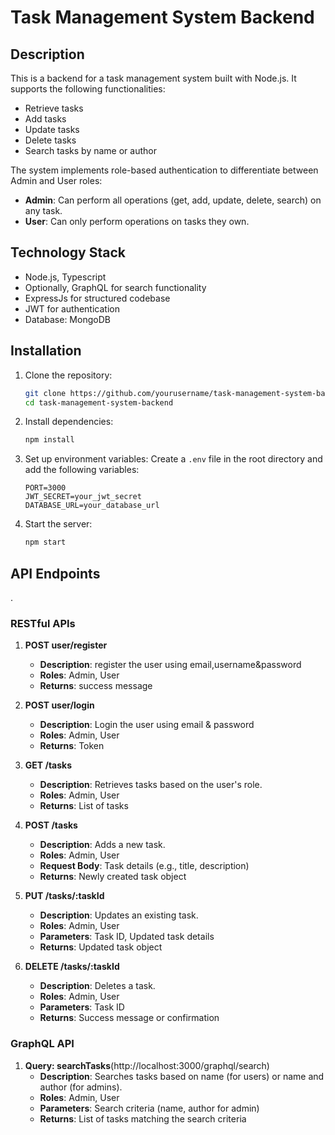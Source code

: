 #  Task Management System Backend

## Description

This is a  backend for a task management system built with Node.js. It supports the following functionalities:

- Retrieve tasks
- Add tasks
- Update tasks
- Delete tasks
- Search tasks by name or author

The system implements role-based authentication to differentiate between Admin and User roles:
- **Admin**: Can perform all operations (get, add, update, delete, search) on any task.
- **User**: Can only perform operations on tasks they own.


## Technology Stack

- Node.js, Typescript
- Optionally, GraphQL for search functionality
- ExpressJs for structured codebase
- JWT for authentication
- Database: MongoDB 

## Installation

1. Clone the repository:
    ```sh
    git clone https://github.com/yourusername/task-management-system-backend.git
    cd task-management-system-backend
    ```

2. Install dependencies:
    ```sh
    npm install
    ```

3. Set up environment variables:
    Create a `.env` file in the root directory and add the following variables:
    ```env
    PORT=3000
    JWT_SECRET=your_jwt_secret
    DATABASE_URL=your_database_url
    ```

4. Start the server:
    ```sh
    npm start
    ```

## API Endpoints
.

### RESTful APIs

1. **POST user/register**
    - **Description**: register the user using email,username&password
    - **Roles**: Admin, User
    - **Returns**: success message

1. **POST user/login**
    - **Description**: Login the user using email & password
    - **Roles**: Admin, User
    - **Returns**: Token 

1. **GET /tasks**
    - **Description**: Retrieves tasks based on the user's role.
    - **Roles**: Admin, User
    - **Returns**: List of tasks

2. **POST /tasks**
    - **Description**: Adds a new task.
    - **Roles**: Admin, User
    - **Request Body**: Task details (e.g., title, description)
    - **Returns**: Newly created task object

3. **PUT /tasks/:taskId**
    - **Description**: Updates an existing task.
    - **Roles**: Admin, User
    - **Parameters**: Task ID, Updated task details
    - **Returns**: Updated task object

4. **DELETE /tasks/:taskId**
    - **Description**: Deletes a task.
    - **Roles**: Admin, User
    - **Parameters**: Task ID
    - **Returns**: Success message or confirmation

### GraphQL API

1. **Query: searchTasks**(http://localhost:3000/graphql/search)
    - **Description**: Searches tasks based on name (for users) or name and author (for admins).
    - **Roles**: Admin, User
    - **Parameters**: Search criteria (name, author for admin)
    - **Returns**: List of tasks matching the search criteria

